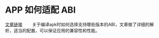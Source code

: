 # APP 如何适配 ABI

[文章链接](https://juejin.im/post/5eae6f86e51d454ddb0b3dc6)
&emsp;&emsp;关于编译apk时如何选择支持哪些版本的ABI，文章做了详细的解析，适当的配置，可以保证应用的兼容性和性能。